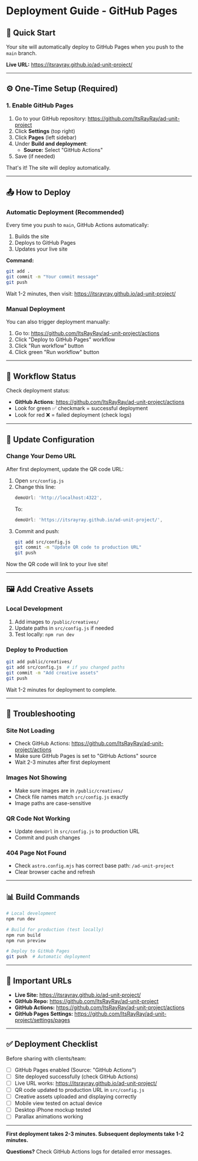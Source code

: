 # Deployment Guide - GitHub Pages

## 🚀 Quick Start

Your site will automatically deploy to GitHub Pages when you push to the `main` branch.

**Live URL:** https://itsrayray.github.io/ad-unit-project/

---

## ⚙️ One-Time Setup (Required)

### 1. Enable GitHub Pages

1. Go to your GitHub repository: https://github.com/ItsRayRay/ad-unit-project
2. Click **Settings** (top right)
3. Click **Pages** (left sidebar)
4. Under **Build and deployment**:
   - **Source:** Select "GitHub Actions"
5. Save (if needed)

That's it! The site will deploy automatically.

---

## 📤 How to Deploy

### Automatic Deployment (Recommended)

Every time you push to `main`, GitHub Actions automatically:
1. Builds the site
2. Deploys to GitHub Pages
3. Updates your live site

**Command:**
```bash
git add .
git commit -m "Your commit message"
git push
```

Wait 1-2 minutes, then visit: https://itsrayray.github.io/ad-unit-project/

### Manual Deployment

You can also trigger deployment manually:

1. Go to: https://github.com/ItsRayRay/ad-unit-project/actions
2. Click "Deploy to GitHub Pages" workflow
3. Click "Run workflow" button
4. Click green "Run workflow" button

---

## 🔄 Workflow Status

Check deployment status:
- **GitHub Actions**: https://github.com/ItsRayRay/ad-unit-project/actions
- Look for green ✅ checkmark = successful deployment
- Look for red ❌ = failed deployment (check logs)

---

## 📝 Update Configuration

### Change Your Demo URL

After first deployment, update the QR code URL:

1. Open `src/config.js`
2. Change this line:
   ```javascript
   demoUrl: 'http://localhost:4322',
   ```
   To:
   ```javascript
   demoUrl: 'https://itsrayray.github.io/ad-unit-project/',
   ```
3. Commit and push:
   ```bash
   git add src/config.js
   git commit -m "Update QR code to production URL"
   git push
   ```

Now the QR code will link to your live site!

---

## 🖼️ Add Creative Assets

### Local Development
1. Add images to `/public/creatives/`
2. Update paths in `src/config.js` if needed
3. Test locally: `npm run dev`

### Deploy to Production
```bash
git add public/creatives/
git add src/config.js  # if you changed paths
git commit -m "Add creative assets"
git push
```

Wait 1-2 minutes for deployment to complete.

---

## 🐛 Troubleshooting

### Site Not Loading
- Check GitHub Actions: https://github.com/ItsRayRay/ad-unit-project/actions
- Make sure GitHub Pages is set to "GitHub Actions" source
- Wait 2-3 minutes after first deployment

### Images Not Showing
- Make sure images are in `/public/creatives/`
- Check file names match `src/config.js` exactly
- Image paths are case-sensitive

### QR Code Not Working
- Update `demoUrl` in `src/config.js` to production URL
- Commit and push changes

### 404 Page Not Found
- Check `astro.config.mjs` has correct base path: `/ad-unit-project`
- Clear browser cache and refresh

---

## 📊 Build Commands

```bash
# Local development
npm run dev

# Build for production (test locally)
npm run build
npm run preview

# Deploy to GitHub Pages
git push  # Automatic deployment
```

---

## 🔗 Important URLs

- **Live Site:** https://itsrayray.github.io/ad-unit-project/
- **GitHub Repo:** https://github.com/ItsRayRay/ad-unit-project
- **GitHub Actions:** https://github.com/ItsRayRay/ad-unit-project/actions
- **GitHub Pages Settings:** https://github.com/ItsRayRay/ad-unit-project/settings/pages

---

## ✅ Deployment Checklist

Before sharing with clients/team:

- [ ] GitHub Pages enabled (Source: "GitHub Actions")
- [ ] Site deployed successfully (check GitHub Actions)
- [ ] Live URL works: https://itsrayray.github.io/ad-unit-project/
- [ ] QR code updated to production URL in `src/config.js`
- [ ] Creative assets uploaded and displaying correctly
- [ ] Mobile view tested on actual device
- [ ] Desktop iPhone mockup tested
- [ ] Parallax animations working

---

**First deployment takes 2-3 minutes. Subsequent deployments take 1-2 minutes.**

**Questions?** Check GitHub Actions logs for detailed error messages.
